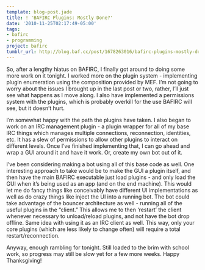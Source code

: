 ```yaml
---
template: blog-post.jade
title: ! 'BAFIRC Plugins: Mostly Done?'
date: '2010-11-25T02:17:49-05:00'
tags:
- bafirc
- programming
project: bafirc
tumblr_url: http://blog.baf.cc/post/1678263016/bafirc-plugins-mostly-done
---
```

So, after a lengthy hiatus on BAFIRC, I finally got around to doing some more work on it tonight. I worked more on the plugin system - implementing plugin enumeration using the composition provided by MEF. I’m not going to worry about the issues I brought up in the last post or two, rather, I’ll just see what happens as I move along. I also have implemented a permissions system with the plugins, which is probably overkill for the use BAFIRC will see, but it doesn’t hurt.

I’m somewhat happy with the path the plugins have taken. I also began to work on an IRC management plugin - a plugin wrapper for all of my base IRC things which manages multiple connections, reconnection, identities, etc. It has a slew of permissions to allow other plugins to interact on different levels. Once I’ve finished implementing that, I can go ahead and wrap a GUI around it and have it work. Or, create my own bot out of it.

I’ve been considering making a bot using all of this base code as well. One interesting approach to take would be to make the GUI a plugin itself, and then have the main BAFIRC executable just load plugins - and only load the GUI when it’s being used as an app (and on the end machine). This would let me do fancy things like conceivably have different UI implementations as well as do crazy things like inject the UI into a running bot. The bot could take advantage of the bouncer architecture as well - running all of the useful plugins in the “client.” This allows me to then ‘restart’ the client whenever necessary to unload/reload plugins, and not have the bot drop offline. Same idea with using it as an IRC client as well. This way, only your core plugins (which are less likely to change often) will require a total restart/reconnection.

Anyway, enough rambling for tonight. Still loaded to the brim with school work, so progress may still be slow yet for a few more weeks. Happy Thanksgiving!